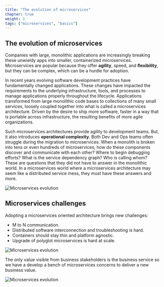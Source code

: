 ```yaml
---
title: "The evolution of microservices"
chapter: true
weight: 1
tags: ["microservices", "basics"]
---
```


## The evolution of microservices

Companies with large, monolithic applications are increasingly breaking these unwieldy apps into smaller, containerized microservices.
Microservices are popular because they offer **agility**, speed, and **flexibility**, but they can be complex, which can be a hurdle for adoption.

In recent years evolving software development practices have fundamentally changed applications. These changes have impacted the requirements to the underlying infrastructure, tools, and processes to manage applications properly throughout the lifecycle.
Applications transformed from large monolithic code bases to collections of many small services, loosely coupled together into what is called a microservices architecture. Driven by the desire to ship more software, faster in a way that is portable across infrastructure, the resulting benefits of more agile organizations.

Such microservices architectures provide agility to development teams. But, it also introduces **operational complexity**. Both Dev and Ops teams often struggle during the migration to microservices. When a monolith is broken into tens or even hundreds of microservices, how do these components discover and communicate with each other? Where to begin debugging efforts? What is the service dependency graph? Who is calling whom? These are questions that they did not have to answer in the monolithic world. In a microservices world where a microservices architecture may seem like a distributed service mess, they must have these answers and more.

![Microservices evolution](/images/microservices-evolution.png)


## Microservices challenges

Adopting a microservices oriented architecture brings new challenges:

- M to N communication.
- Distributed software interconnection and troubleshooting is hard.
- Containers should stay thin and platform agnostic.
- Upgrade of polyglot microservices is hard at scale.


![Microservices evolution](/images/microservices-building-blocks.png)



The only value visible from business stakeholders is the business service so we have a develop a bench of microservices concerns to deliver a new business value.

![Microservices evolution](/images/microservices-iceberg.png)
